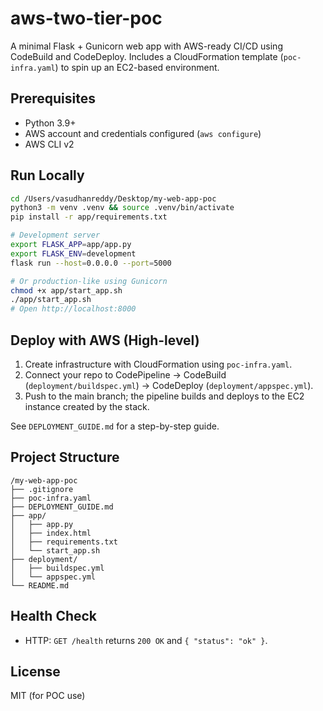 # aws-two-tier-poc

A minimal Flask + Gunicorn web app with AWS-ready CI/CD using CodeBuild and CodeDeploy. Includes a CloudFormation template (`poc-infra.yaml`) to spin up an EC2-based environment.

## Prerequisites
- Python 3.9+
- AWS account and credentials configured (`aws configure`)
- AWS CLI v2

## Run Locally
```bash
cd /Users/vasudhanreddy/Desktop/my-web-app-poc
python3 -m venv .venv && source .venv/bin/activate
pip install -r app/requirements.txt

# Development server
export FLASK_APP=app/app.py
export FLASK_ENV=development
flask run --host=0.0.0.0 --port=5000

# Or production-like using Gunicorn
chmod +x app/start_app.sh
./app/start_app.sh
# Open http://localhost:8000
```

## Deploy with AWS (High-level)
1. Create infrastructure with CloudFormation using `poc-infra.yaml`.
2. Connect your repo to CodePipeline → CodeBuild (`deployment/buildspec.yml`) → CodeDeploy (`deployment/appspec.yml`).
3. Push to the main branch; the pipeline builds and deploys to the EC2 instance created by the stack.

See `DEPLOYMENT_GUIDE.md` for a step-by-step guide.

## Project Structure
```
/my-web-app-poc
├── .gitignore
├── poc-infra.yaml
├── DEPLOYMENT_GUIDE.md
├── app/
│   ├── app.py
│   ├── index.html
│   ├── requirements.txt
│   └── start_app.sh
├── deployment/
│   ├── buildspec.yml
│   └── appspec.yml
└── README.md
```

## Health Check
- HTTP: `GET /health` returns `200 OK` and `{ "status": "ok" }`.

## License
MIT (for POC use)
